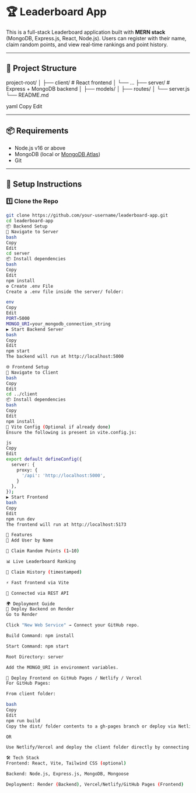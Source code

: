 # 🏆 Leaderboard App

This is a full-stack Leaderboard application built with **MERN stack** (MongoDB, Express.js, React, Node.js). Users can register with their name, claim random points, and view real-time rankings and point history.

---

## 🚀 Project Structure

project-root/
│
├── client/ # React frontend
│ └── ...
├── server/ # Express + MongoDB backend
│ ├── models/
│ ├── routes/
│ └── server.js
└── README.md

yaml
Copy
Edit

---

## 📦 Requirements

- Node.js v16 or above
- MongoDB (local or [MongoDB Atlas](https://www.mongodb.com/cloud/atlas))
- Git

---

## 🔧 Setup Instructions

### 1️⃣ Clone the Repo

```bash
git clone https://github.com/your-username/leaderboard-app.git
cd leaderboard-app
📦 Backend Setup
📁 Navigate to Server
bash
Copy
Edit
cd server
📦 Install dependencies
bash
Copy
Edit
npm install
⚙️ Create .env File
Create a .env file inside the server/ folder:

env
Copy
Edit
PORT=5000
MONGO_URI=your_mongodb_connection_string
▶️ Start Backend Server
bash
Copy
Edit
npm start
The backend will run at http://localhost:5000

🌐 Frontend Setup
📁 Navigate to Client
bash
Copy
Edit
cd ../client
📦 Install dependencies
bash
Copy
Edit
npm install
🔧 Vite Config (Optional if already done)
Ensure the following is present in vite.config.js:

js
Copy
Edit
export default defineConfig({
  server: {
    proxy: {
      '/api': 'http://localhost:5000',
    }
  },
});
▶️ Start Frontend
bash
Copy
Edit
npm run dev
The frontend will run at http://localhost:5173

🧪 Features
👥 Add User by Name

🎲 Claim Random Points (1–10)

📊 Live Leaderboard Ranking

📜 Claim History (timestamped)

⚡ Fast frontend via Vite

📡 Connected via REST API

🌍 Deployment Guide
🚀 Deploy Backend on Render
Go to Render

Click "New Web Service" → Connect your GitHub repo.

Build Command: npm install

Start Command: npm start

Root Directory: server

Add the MONGO_URI in environment variables.

🚀 Deploy Frontend on GitHub Pages / Netlify / Vercel
For GitHub Pages:

From client folder:

bash
Copy
Edit
npm run build
Copy the dist/ folder contents to a gh-pages branch or deploy via Netlify/Vercel.

OR

Use Netlify/Vercel and deploy the client folder directly by connecting your GitHub repo.

🛠️ Tech Stack
Frontend: React, Vite, Tailwind CSS (optional)

Backend: Node.js, Express.js, MongoDB, Mongoose

Deployment: Render (Backend), Vercel/Netlify/GitHub Pages (Frontend)
